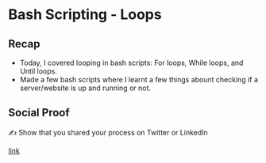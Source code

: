 # Bash Scripting - Loops

## Recap
- Today, I covered looping in bash scripts: For loops, While loops, and Until loops.
- Made a few bash scripts where I learnt a few things abount checking if a server/website is up and running or not.

## Social Proof

✍️ Show that you shared your process on Twitter or LinkedIn

[link](link)
